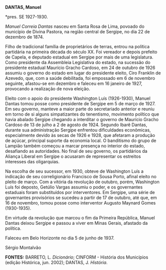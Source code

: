 **DANTAS, Manuel**

\*pres. SE 1927-1930.

*Manuel Correia Dantas* nasceu em Santa Rosa de Lima, povoado do
município de Divina Pastora, na região central de Sergipe, no dia 22 de
dezembro de 1874.

Filho de tradicional família de proprietários de terras, entrou na
política partidária na primeira década do século XX. Foi vereador e
depois prefeito de Capela, e deputado estadual em Sergipe por mais de
uma legislatura. Como presidente da Assembleia Legislativa do estado, na
sucessão do presidente estadual Maurício Gracho Cardoso, em 24 de
outubro de 1926 assumiu o governo do estado em lugar do presidente
eleito, Ciro Franklin de Azevedo, que, com a saúde debilitada, foi
empossado em 6 de novembro seguinte, afastou-se em dezembro e faleceu em
16 janeiro de 1927, provocando a realização de nova eleição.

Eleito com o apoio do presidente Washington Luís (1926-1930), Manuel
Dantas tomou posse como presidente de Sergipe em 5 de março de 1927. Em
seu governo, manteve a maior parte do secretariado anterior e reuniu em
torno de si alguns simpatizantes do tenentismo, movimento político que
havia abalado Sergipe chegando a interditar o governo de Maurício Gracho
Cardoso de 13 de julho a 2 de agosto de 1924. Segundo Ibarê Dantas,
durante sua administração Sergipe enfrentou dificuldades econômicas,
especialmente devido às secas de 1926 e 1928, que afetaram a produção de
açúcar, principal suporte da economia local. O banditismo do grupo de
Lampião também começou a marcar presença no interior do estado,
desafiando as autoridades. No final de seu governo, os partidários da
Aliança Liberal em Sergipe o acusaram de representar os estreitos
interesses das oligarquias.

Na escolha de seu sucessor, em 1930, obteve de Washington Luís a
indicação de seu correligionário Francisco de Sousa Porto, afinal eleito
no pleito de março. Com a vitória da revolução de outubro, porém,
Washington Luís foi deposto, Getúlio Vargas assumiu o poder, e os
governantes estaduais foram substituídos por interventores. Em Sergipe,
uma série de governantes provisórios se sucedeu a partir de 17 de
outubro, até que, em 16 de novembro, tomou posse como interventor
Augusto Maynard Gomes (1930-1935).

Em virtude da revolução que marcou o fim da Primeira República, Manuel
Dantas deixou Sergipe e passou a viver em Minas Gerais, afastado da
política.

Faleceu em Belo Horizonte no dia 5 de junho de 1937.

Sérgio Montalvão

**FONTES:** BARRETO, L. *Dicionário*; CINFORM - História dos Municípios
(edição Histórica, jun. 2002); DANTAS, J. *História*.
